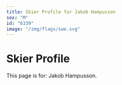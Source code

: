 ```yaml
---
title: Skier Profile for Jakob Hampusson
sex: "M"
id: "6339"
image: "/img/flags/swe.svg" 
---
```


# Skier Profile

This page is for: Jakob Hampusson.
    